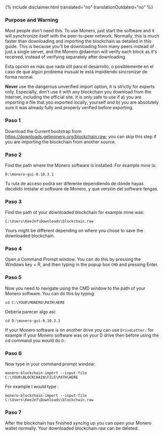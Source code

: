 {% include disclaimer.html translated="no" translationOutdated="no" %}

### Purpose and Warning

Most people don't need this. To use Monero, just start the software and it
will synchronize itself with the peer-to-peer network. Normally, this is
much faster than downloading and importing the blockchain as detailed in
this guide. This is because you'll be downloading from many peers instead of
just a single server, and the Monero @daemon will verify each block as it's
received, instead of verifying separately after downloading.

Esta opción es más que nada útil para el desarrollo, o posiblemente en el
caso de que algún problema inusual te está impidiendo sincronizar de forma
normal.

**Never** use the dangerous unverified import option, it is strictly for experts only. Especially, don't use it with any blockchain you download from the Internet, including the official site. It is only safe to use if a) you are importing a file that you exported locally, yourself *and* b) you are absolutely sure it was already fully and properly verified before exporting.

### Paso 1

Download the Current bootstrap from
https://downloads.getmonero.org/blockchain.raw; you can skip this step if
you are importing the blockchain from another source.

### Paso 2

Find the path where the Monero software is installed. For example mine is:

`D:\monero-gui-0.10.3.1`

Tu ruta de acceso podrá ser diferente dependiendo de dónde hayas decidido
instalar el software de Monero, y que versión del software tengas.

### Paso 3

Find the path of your downloaded blockchain for example mine was:

`C:\Users\KeeJef\Downloads\blockchain.raw`

Yours might be different depending on where you chose to save the downloaded
blockchain.

### Paso 4

Open a Command Prompt window. You can do this by pressing the Windows key +
R, and then typing in the popup box `CMD` and pressing Enter.

### Paso 5

Now you need to navigate using the CMD window to the path of your Monero
software. You can do this by typing:

`cd C:\YOUR\MONERO\PATH\HERE`

Debería parecer algo asi:

`cd D:\monero-gui-0.10.3.1`

If your Monero software is on another drive you can use `DriveLetter:` for
example if your Monero software was on your D drive then before using the cd
command you would do `D:`

### Paso 6

Now type in your command prompt window:

`monero-blockchain-import --input-file C:\YOUR\BLOCKCHAIN\FILE\PATH\HERE`

For example I would type :

`monero-blockchain-import --input-file
C:\Users\KeeJef\Downloads\blockchain.raw`

### Paso 7

After the blockchain has finished syncing up you can open your Monero wallet
normally. Your downloaded blockchain.raw can be deleted.
